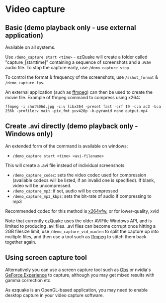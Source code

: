 ---
---

# Video capture

## Basic (demo playback only - use external application)

Available on all systems.

Use `/demo_capture start <time>` - ezQuake will create a folder called "capture_[starttime]" containing a sequence of screenshots and a .wav audio file. To stop
the capture early, use `/demo_capture stop`

To control the format & frequency of the screenshots, use `/sshot_format` & `/demo_capture_fps`.

An external application (such as [ffmpeg][ffmpeg]) can then be used to create the movie file. Example of ffmpeg command to compress using x264:

```
ffmpeg -i shot%06d.jpg -c:v libx264 -preset fast -crf 19 -c:a ac3 -b:a 256k -profile:v main -pix_fmt yuv420p -b-pyramid none output.mp4
```

## Create .avi directly (demo playback only - Windows only)

An extended form of the command is available on windows:

- `/demo_capture start <time> <avi-filename>`

This will create a .avi file instead of individual screenshots.

- `/demo_capture_codec`: sets the video codec used for compression (available codecs will be listed, if an invalid one is specified). If blank, video will be
  uncompressed.
- `/demo_capture_mp3`: if set, audio will be compressed
- `/demo_capture_mp3_kbps`: sets the bit-rate of audio if compressing to mp3

Recommended codec for this method is [x264vfw][x264vfw], or for lower-quality, xvid

Note that currently ezQuake uses the older AVIFile Windows API, and is limited to producing .avi files. .avi files can become corrupt once hitting a 2GB
filesize limit, use `/demo_capture_vid_maxlen` to split the capture up into multiple files, and then use a tool such as [ffmpeg][ffmpeg] to stitch them back
together again.

## Using screen capture tool

Alternatively you can use a screen capture tool such as [Obs][obs] or nvidia's [GeForce Experience][gfexp] to capture, although you may get mixed results with
gamma correction etc.

As ezquake is an OpenGL-based application, you may need to enable desktop capture in your video capture software.

[gfexp]: http://www.geforce.co.uk/geforce-experience/share

[x264vfw]: https://sourceforge.net/projects/x264vfw/

[ffmpeg]: https://www.ffmpeg.org/

[obs]: https://obsproject.com/
